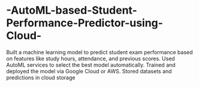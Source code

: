 # -AutoML-based-Student-Performance-Predictor-using-Cloud-
Built a machine learning model to predict student exam performance based on features like study hours, attendance, and previous scores. Used AutoML services to select the best model automatically. Trained and deployed the model via Google Cloud or AWS. Stored datasets and predictions in cloud storage
